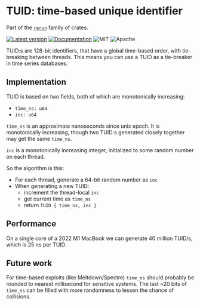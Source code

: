 # TUID: time-based unique identifier

Part of the [`rerun`](https://github.com/rerun-io/rerun) family of crates.

[![Latest version](https://img.shields.io/crates/v/re_tuid.svg)](https://crates.io/crates/re_tuid)
[![Documentation](https://docs.rs/re_tuid/badge.svg)](https://docs.rs/re_tuid)
![MIT](https://img.shields.io/badge/license-MIT-blue.svg)
![Apache](https://img.shields.io/badge/license-Apache-blue.svg)

TUID:s are 128-bit identifiers, that have a global time-based order, with tie-breaking between threads. This means you can use a TUID as a tie-breaker in time series databases.

## Implementation
TUID is based on two fields, both of which are monotonically increasing:

* `time_ns: u64`
* `inc: u64`

`time_ns` is an approximate nanoseconds since unix epoch. It is monotonically increasing, though two TUID:s generated closely together may get the same `time_ns`.

`inc` is a monotonically increasing integer, initialized to some random number on each thread.

So the algorithm is this:

* For each thread, generate a 64-bit random number as `inc`
* When generating a new TUID:
    * increment the thread-local `inc`
    * get current time as `time_ns`
    * return `TUID { time_ns, inc }`

## Performance
On a single core of a 2022 M1 MacBook we can generate 40 million TUID/s, which is 25 ns per TUID.

## Future work
For time-based exploits (like Meltdown/Spectre) `time_ns` should probably be rounded to nearest millisecond for sensitive systems. The last ~20 bits of `time_ns` can be filled with more randomness to lessen the chance of collisions.
